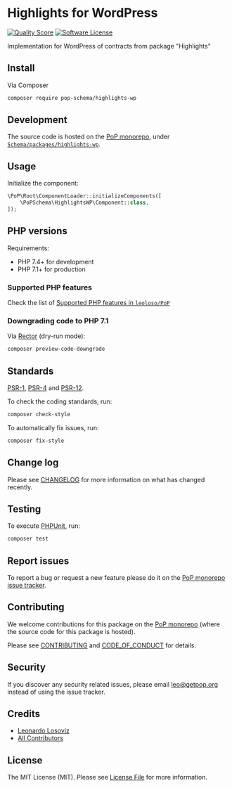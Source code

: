 # Highlights for WordPress

<!-- [![Build Status][ico-travis]][link-travis] -->
[![Quality Score][ico-code-quality]][link-code-quality]
[![Software License][ico-license]](LICENSE.md)

<!--
[![Latest Version on Packagist][ico-version]][link-packagist]
[![Coverage Status][ico-scrutinizer]][link-scrutinizer]
[![Total Downloads][ico-downloads]][link-downloads]
-->

Implementation for WordPress of contracts from package "Highlights"

## Install

Via Composer

``` bash
composer require pop-schema/highlights-wp
```

## Development

The source code is hosted on the [PoP monorepo](https://github.com/leoloso/PoP), under [`Schema/packages/highlights-wp`](https://github.com/leoloso/PoP/tree/master/layers/Schema/packages/highlights-wp).

## Usage

Initialize the component:

``` php
\PoP\Root\ComponentLoader::initializeComponents([
    \PoPSchema\HighlightsWP\Component::class,
]);
```

## PHP versions

Requirements:

- PHP 7.4+ for development
- PHP 7.1+ for production

### Supported PHP features

Check the list of [Supported PHP features in `leoloso/PoP`](https://github.com/leoloso/PoP/#supported-php-features)

### Downgrading code to PHP 7.1

Via [Rector](https://github.com/rectorphp/rector) (dry-run mode):

```bash
composer preview-code-downgrade
```

## Standards

[PSR-1](https://www.php-fig.org/psr/psr-1), [PSR-4](https://www.php-fig.org/psr/psr-4) and [PSR-12](https://www.php-fig.org/psr/psr-12).

To check the coding standards, run:

``` bash
composer check-style
```

To automatically fix issues, run:

``` bash
composer fix-style
```

## Change log

Please see [CHANGELOG](CHANGELOG.md) for more information on what has changed recently.

## Testing

To execute [PHPUnit](https://phpunit.de/), run:

``` bash
composer test
```

## Report issues

To report a bug or request a new feature please do it on the [PoP monorepo issue tracker](https://github.com/leoloso/PoP/issues).

## Contributing

We welcome contributions for this package on the [PoP monorepo](https://github.com/leoloso/PoP) (where the source code for this package is hosted).

Please see [CONTRIBUTING](CONTRIBUTING.md) and [CODE_OF_CONDUCT](CODE_OF_CONDUCT.md) for details.

## Security

If you discover any security related issues, please email leo@getpop.org instead of using the issue tracker.

## Credits

- [Leonardo Losoviz][link-author]
- [All Contributors][link-contributors]

## License

The MIT License (MIT). Please see [License File](LICENSE.md) for more information.

[ico-version]: https://img.shields.io/packagist/v/pop-schema/highlights-wp.svg?style=flat-square
[ico-license]: https://img.shields.io/badge/license-MIT-brightgreen.svg?style=flat-square
[ico-travis]: https://img.shields.io/travis/pop-schema/highlights-wp/master.svg?style=flat-square
[ico-scrutinizer]: https://img.shields.io/scrutinizer/coverage/g/pop-schema/highlights-wp.svg?style=flat-square
[ico-code-quality]: https://img.shields.io/scrutinizer/g/pop-schema/highlights-wp.svg?style=flat-square
[ico-downloads]: https://img.shields.io/packagist/dt/pop-schema/highlights-wp.svg?style=flat-square

[link-packagist]: https://packagist.org/packages/pop-schema/highlights-wp
[link-travis]: https://travis-ci.org/pop-schema/highlights-wp
[link-scrutinizer]: https://scrutinizer-ci.com/g/pop-schema/highlights-wp/code-structure
[link-code-quality]: https://scrutinizer-ci.com/g/pop-schema/highlights-wp
[link-downloads]: https://packagist.org/packages/pop-schema/highlights-wp
[link-author]: https://github.com/leoloso
[link-contributors]: ../../../../../../contributors
